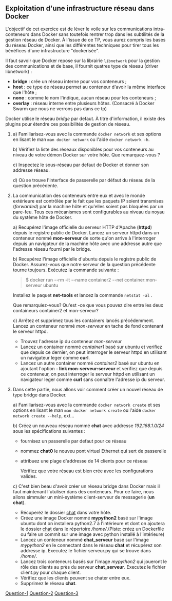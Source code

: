 ## Exploitation d'une infrastructure réseau dans Docker ##

L'objectif de cet exercice est de léver le voile sur les communications intra-conteneurs dans Docker sans toutefois rentrer trop dans les subtilités de la gestion réseau de Docker.
À l'issue de ce TP, vous aurez compris les bases du réseau Docker, ainsi que les différentes techniques pour tirer tous les bénéfices d'une infrastructure "dockerisée".

Il faut savoir que Docker repose sur la librairie ```libnetwork``` pour la gestion des communications et de base, il fournit quatres type de réseau (driver libnetwork) :


* **bridge** : crée un réseau interne pour vos conteneurs ;
* **host** : ce type de réseau permet au conteneur d'avoir la même interface que l'hôte ;
* **none** : comme le nom l'indique, aucun réseau pour les conteneurs ;
* **overlay** : réseau interne entre plusieurs hôtes. (Consacré à Docker Swarm que nous ne verrons pas dans ce tp)


Docker utilise le réseau _bridge_ par defaut. À titre d'information, il existe des plugins pour étendre ces possibilités de gestion de réseau.


1. a) Familiarisez-vous avec la commande ```docker network``` et ses options en lisant le man ```man docker network``` ou l'aide ```docker network -h```.

   b) Vérifiez la liste des réseaux disponibles pour vos conteneurs au niveau de votre démon Docker sur votre hôte. Que remarquez-vous ?

   c) Inspectez le sous-réseau par defaut de Docker et donner son addresse réseau.

   d) Où se trouve l'interface de passerelle par défaut du réseau de la question précédente.
2. La communication des conteneurs entre eux et avec le monde extérieure est contrôlée par le fait que les paquets IP soient transmises (_forwarded_)  par la machine hôte et qu'elles soient pas bloquées par un pare-feu. Tous ces mécanismes sont configurables au niveau du noyau du système hôte de Docker.

   a) Recupérez l'image officielle du serveur HTTP d'Apache (__httpd__) depuis le registre public de Docker. Lancez un serveur httpd dans un conteneur nommé __mon-serveur__ de sorte qu'on arrive à l'interroger depuis un navigateur de la machine hôte avec une addresse autre que l'adresse réseau fourni par le bridge.

   b) Recupérez l'image officielle d'ubuntu depuis le registre public de Docker. Assurez-vous que notre serveur de la question précédente tourne toujours. Exécutez la commande suivante :
      > $ docker run --rm -it --name container2 --net container:mon-serveur ubuntu
      
      Installez le paquet **net-tools** et lancez la commande ```netstat -al``` .

      Que remarquiez-vous? Qu'est -ce que vous pouvez dire entre les deux containeurs container2 et mon-serveur?

   c) Arrêtez et supprimez tous les containers lancés précédemment. Lancez un conteneur nommé _mon-serveur_ en tache de fond contenant le serveur httpd.

     + Trouvez l'adresse ip du conteneur _mon-serveur_
     + Lancez un container nommé _container1_ basé sur ubuntu et verifiez que depuis ce dernier, on peut interroger le serveur httpd en utilisant un navigateur leger comme **curl**.
     + Lancez un autre container nommé _container2_ basé sur ubuntu en ajoutant l'option **- link mon-serveur:serveur** et verifiez que depuis ce conteneur, on peut interroger le serveur httpd en utilisant un navigateur leger comme **curl** sans connaître l'adresse ip du serveur.

3. Dans cette partie, nous allons voir comment créer un nouvel réseau de type bridge dans Docker.
    
   a) Familiarisez-vous avec la commande ```docker network create``` et ses options en lisant le man ```man docker network create``` ou l'aide ```docker network create --help```, ext...
   
   b) Créez un nouveau réseau nommé __chat__ avec addresse _192.168.1.0/24_ sous les spécifications suivantes :
        
      - fournisez un passerelle par defaut pour ce réseau
      - nommez __chat0__ le nouveu pont virtuel Ethernet qui sert de passerelle
      - attribuez une plage d'addresse de 14 clients pour ce réseau 
        
        Vérifiez que votre réseau est bien crée avec les configurations valides.
        
   c) C'est bien beau d'avoir créer un réseau bridge dans Docker mais il faut maintenant l'utuliser dans des conteneurs. Pour ce faire, nous allons simmuler un mini-système client-serveur de messagerie (**un chat**).
      
      + Récuperéz le dossier [chat](./chat) dans votre hôte.
      + Créez une image Docker nommé __mypython2__ basé sur l'image ubuntu dont on installera python2.7 à l'intérieure et dont on ajoutera le dossier [chat](./chat) dans le répertoire _/home/_.(Piste: créez un Dockerfile ou faire un commit sur une image avec python installé à l'intérieure)
      + Lancez un conteneur nommé __chat_serveur__ basé sur l'image _mypython2_ en le connectant dans le réseau **chat** et récupérez son addresse ip. Executez le fichier serveur.py qui se trouve dans _/home/_.
      + Lancez trois conteneurs basés sur l'image _mypython2_ qui joueront le rôle des clients au près du serveur __chat_serveur__. Executez le fichier client.py pour chaque client.
      + Vérifiez que les clients peuvent se chater entre eux.
      + Supprimez le réseau **chat**. 
   








  [Question-1](https://github.com/clem9669/DockerOrNot/blob/master/Question-1/Question-1.md)
  [Question-2](https://github.com/clem9669/DockerOrNot/blob/master/Question-2/Question-2.md)
  [Question-3](https://github.com/clem9669/DockerOrNot/blob/master/Question-3/Question-3.md)
  
